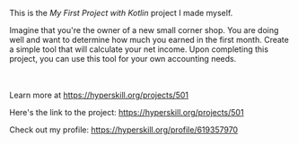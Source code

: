 This is the *My First Project with Kotlin* project I made myself.


<p>Imagine that you're the owner of a new small corner shop. You are doing well and want to determine how much you earned in the first month. Create a simple tool that will calculate your net income. Upon completing this project, you can use this tool for your own accounting needs.</p><br/><br/>Learn more at <a href="https://hyperskill.org/projects/501?utm_source=ide&utm_medium=ide&utm_campaign=ide&utm_content=project-card">https://hyperskill.org/projects/501</a>

Here's the link to the project: https://hyperskill.org/projects/501

Check out my profile: https://hyperskill.org/profile/619357970